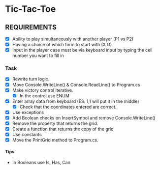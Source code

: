 # Tic-Tac-Toe

## REQUIREMENTS
- [X] Ability to play simultaneously with another player (P1 vs P2)
- [X] Having a choice of which form to start with (X O)
- [X] Input in the player case must be via keyboard input by typing the cell number you want to fill in

### Task
- [X] Rewrite turn logic.
- [X] Move Console.WriteLine() & Console.ReadLine() to Program.cs
- [X] Make victory control Iterative.
	- [X] In the control use ENUM
- [X] Enter array data from keyboard (ES. 1,1 will put it in the middle)
	- [X] Check that the coordinates entered are correct.
- [X] Use exceptions
- [X] Add Boolean checks on InsertSymbol and remove Console.WriteLine()
- [X] Remove the property that returns the grid.
- [X] Create a function that returns the copy of the grid 
- [X] Use constants
- [X] Move the PrintGrid method to Program.cs.

#### Tips

- In Booleans use Is, Has, Can
